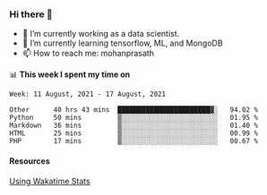 ### Hi there 👋

- 🔭 I’m currently working as a data scientist.
- 🌱 I’m currently learning tensorflow, ML, and MongoDB
- 📫 How to reach me: mohanprasath

📊 **This week I spent my time on**
<!--START_SECTION:waka-->
```text
Week: 11 August, 2021 - 17 August, 2021

Other      40 hrs 43 mins  ███████████████████████▓░   94.02 % 
Python     50 mins         ▒░░░░░░░░░░░░░░░░░░░░░░░░   01.95 % 
Markdown   36 mins         ▒░░░░░░░░░░░░░░░░░░░░░░░░   01.40 % 
HTML       25 mins         ▒░░░░░░░░░░░░░░░░░░░░░░░░   00.99 % 
PHP        17 mins         ▒░░░░░░░░░░░░░░░░░░░░░░░░   00.67 % 
```
<!--END_SECTION:waka-->

#### Resources
[Using Wakatime Stats](https://github.com/marketplace/actions/waka-readme)
